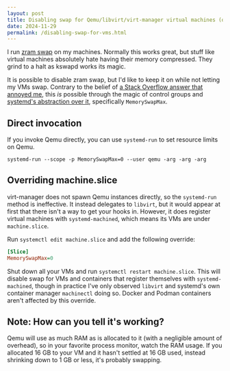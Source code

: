 ```yaml
---
layout: post
title: Disabling swap for Qemu/libvirt/virt-manager virtual machines (on systemd distros)
date: 2024-11-29
permalink: /disabling-swap-for-vms.html
---
```


I run [zram swap](https://wiki.archlinux.org/title/Zram#Usage_as_swap) on my machines.
Normally this works great,
but stuff like virtual machines absolutely hate having their memory compressed.
They grind to a halt as kswapd works its magic.

It is possible to disable zram swap,
but I'd like to keep it on while not letting my VMs swap.
Contrary to the belief of
[a Stack Overflow answer that annoyed me](https://superuser.com/a/243367),
this *is* possible through the magic of control groups and
[systemd's abstraction over it](https://www.freedesktop.org/software/systemd/man/latest/systemd.resource-control.html),
specifically `MemorySwapMax`.

## Direct invocation

If you invoke Qemu directly,
you can use `systemd-run` to set resource limits on Qemu.

```
systemd-run --scope -p MemorySwapMax=0 --user qemu -arg -arg -arg
```

## Overriding machine.slice

virt-manager does not spawn Qemu instances directly,
so the `systemd-run` method is ineffective.
It instead delegates to `libvirt`, but it would appear
at first that there isn't a way to get your hooks in.
However, it does register virtual machines with `systemd-machined`,
which means its VMs are under `machine.slice`.

Run `systemctl edit machine.slice` and add the following override:

```ini
[Slice]
MemorySwapMax=0
```

Shut down all your VMs and run `systemctl restart machine.slice`.
This will disable swap for VMs and containers that register themselves
with `systemd-machined`,
though in practice I've only observed `libvirt` and
systemd's own container manager `machinectl` doing so.
Docker and Podman containers aren't affected by this override.

## Note: How can you tell it's working?

Qemu will use as much RAM as is allocated to it
(with a negligible amount of overhead),
so in your favorite process monitor, watch the RAM usage.
If you allocated 16 GB to your VM
and it hasn't settled at 16 GB used,
instead shrinking down to 1 GB or less,
it's probably swapping.
